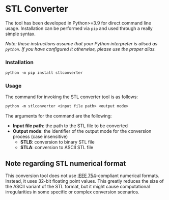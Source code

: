 # STL Converter

The tool has been developed in Python>=3.9 for direct command line usage. Installation can be performed via `pip` and used through a really simple syntax.

_Note: these instructions assume that your Python interpreter is alised as `python`. If you have configured it otherwise, please use the proper alias._

### Installation

```txt
python -m pip install stlconverter
```

### Usage

The command for invoking the STL converter tool is as follows:

```txt
python -m stlconverter <input file path> <output mode>
```

The arguments for the command are the following:

- **Input file path**: the path to the STL file to be converted
- **Output mode**: the identifier of the output mode for the conversion process (case insensitive)
  - **STLB**: conversion to binary STL file
  - **STLA**: conversion to ASCII STL file

## Note regarding STL numerical format

This conversion tool does not use [IEEE 754](https://en.wikipedia.org/wiki/IEEE_754)-compliant numerical formats. Instead, it uses 32-bit floating point values. This greatly reduces the size of the ASCII variant of the STL format, but it might cause computational irregularities in some specific or complex conversion scenarios.
